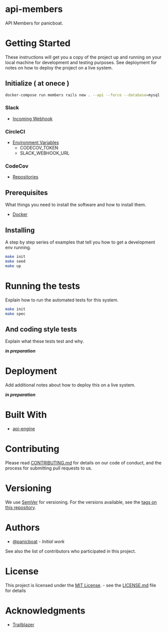 <!-- [![CircleCI](https://circleci.com/gh/panicboat/api-members.svg?style=shield)](https://circleci.com/gh/panicboat/api-members)
[![codecov](https://codecov.io/gh/panicboat/api-members/branch/master/graph/badge.svg)](https://codecov.io/gh/panicboat/api-members) -->

# api-members

API Members for panicboat.

# Getting Started

These instructions will get you a copy of the project up and running on your local machine for development and testing purposes. See deployment for notes on how to deploy the project on a live system.

## Initialize ( at onece )

```bash
docker-compose run members rails new . --api --force --database=mysql --skip-bundle
```

### Slack

- [Incoming Webhook](https://panicboat.slack.com/apps/A0F7XDUAZ)

### CircleCI

- [Environment Variables](https://app.circleci.com/settings/project/github/panicboat/api-members/environment-variables)
  - CODECOV_TOKEN
  - SLACK_WEBHOOK_URL

### CodeCov

- [Repositories](https://codecov.io/gh/panicboat)

## Prerequisites

What things you need to install the software and how to install them.

- [Docker](https://www.docker.com/)

## Installing

A step by step series of examples that tell you how to get a development env running.

```bash
make init
make seed
make up
```

# Running the tests

Explain how to run the automated tests for this system.

```bash
make init
make spec
```

## And coding style tests

Explain what these tests test and why.

***in preparation***

# Deployment

Add additional notes about how to deploy this on a live system.

***in preparation***

# Built With

- [api-engine](https://github.com/panicboat/api-engine)

# Contributing

Please read [CONTRIBUTING.md](CONTRIBUTING.md) for details on our code of conduct, and the process for submitting pull requests to us.

# Versioning

We use [SemVer](https://semver.org/) for versioning. For the versions available, see the [tags on this repository](https://github.com/panicboat/api-members/tags).

# Authors

- [@panicboat](https://twitter.com/panicboat) - *Initial work*

See also the list of contributors who participated in this project.

# License
This project is licensed under the [MIT License](https://opensource.org/licenses/MIT). - see the [LICENSE.md](LICENSE.md) file for details

# Acknowledgments

- [Trailblazer](https://github.com/trailblazer/trailblazer)
